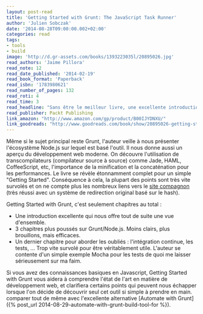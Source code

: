 ```yaml
---
layout: post-read
title: 'Getting Started with Grunt: The JavaScript Task Runner'
author: 'Julien Sobczak'
date: '2014-08-28T09:00:00.002+02:00'
categories: read
tags:
- tools
- build
image: 'http://d.gr-assets.com/books/1393223035l/20895026.jpg'
read_authors: 'Jaime Pillora'
read_note: 12
read_date_published: '2014-02-19'
read_book_format: 'Paperback'
read_isbn: '1783980621'
read_number_of_pages: 132
read_roti: 4
read_time: 3
read_headline: "Sans être le meilleur livre, une excellente introduction Grunt, Node.js et bien plus encore."
read_publisher: Packt Publishing
link_amazon: "http://www.amazon.com/gp/product/B00IJYDNXU/"
link_goodreads: "http://www.goodreads.com/book/show/20895026-getting-started-with-grunt"
---
```



Même si le sujet principal reste Grunt, l'auteur veille à nous présenter l'écosystème Node.js sur lequel est basé l'outil. Il nous donne aussi un aperçu du développement web moderne. On découvre l'utilisation de transcompilateurs (compilateur source à source) comme Jade, HAML, CoffeeScript, etc, l'importance de la minification et la concaténation pour les performances. Le livre se révèle étonnamment complet pour un simple "Getting Started". Conséquence à cela, la plupart des points sont très vite survolés et on ne compte plus les nombreux liens vers le [site compagnon](http://gswg.io/) (très réussi avec un système de redirection original basé sur le hash).

Getting Started with Grunt, c'est seulement chapitres au total :

* Une introduction excellente qui nous offre tout de suite une vue d'ensemble.
* 3 chapitres plus poussés sur Grunt/Node.js. Moins clairs, plus brouillons, mais efficaces.
* Un dernier chapitre pour aborder les oubliés : l'intégration continue, les tests, ... Trop vite survolé pour être véritablement utile. L'auteur se contente d'un simple exemple Mocha pour les tests de quoi me laisser sérieusement sur ma faim.

Si vous avez des connaissances basiques en Javascript, Getting Started with Grunt vous aidera à comprendre l'état de l'art en matière de développement web, et clarifiera certains points qui peuvent nous échapper lorsque l'on décide de découvrir seul cet outil si simple à prendre en main. comparer tout de même avec l'excellente alternative [Automate with Grunt]({% post_url 2014-08-29-automate-with-grunt-build-tool-for %}).

